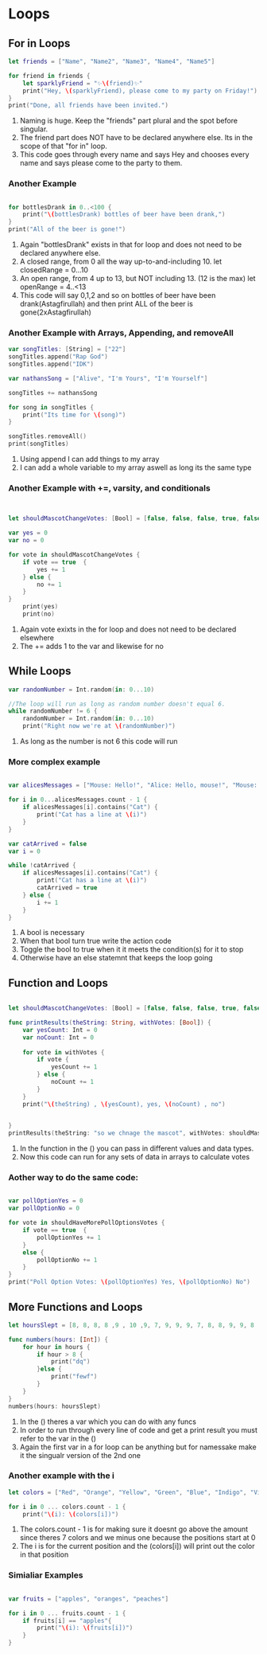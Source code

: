 # Loops

## For in Loops

```swift
let friends = ["Name", "Name2", "Name3", "Name4", "Name5"]

for friend in friends {
    let sparklyFriend = "✨\(friend)✨"
    print("Hey, \(sparklyFriend), please come to my party on Friday!")
}
print("Done, all friends have been invited.")

```

1. Naming is huge. Keep the "friends" part plural and the spot before singular.
2. The friend part does NOT have to be declared anywhere else. Its in the scope of that "for in" loop.
3. This code goes through every name and says Hey and chooses every name and says please come to the party to them.

### Another Example

```swift

for bottlesDrank in 0..<100 {
    print("\(bottlesDrank) bottles of beer have been drank,")
}
print("All of the beer is gone!")

```

1. Again "bottlesDrank" exists in that for loop and does not need to be declared anywhere else.
2. A closed range, from 0 all the way up-to-and-including 10.
let closedRange = 0...10
3. An open range, from 4 up to 13, but NOT including 13. (12 is the max)
let openRange = 4..<13
4. This code will say 0,1,2 and so on bottles of beer have been drank(Astagfirullah) and then print ALL of the beer is gone(2xAstagfirullah)

### Another Example with Arrays, Appending, and removeAll

```swift
var songTitles: [String] = ["22"]
songTitles.append("Rap God")
songTitles.append("IDK")

var nathansSong = ["Alive", "I'm Yours", "I'm Yourself"]

songTitles += nathansSong

for song in songTitles {
    print("Its time for \(song)")
}

songTitles.removeAll()
print(songTitles)


```

1. Using append I can add things to my array
2. I can add a whole variable to my array aswell as long its the same type

### Another Example with +=, varsity, and conditionals

```swift


let shouldMascotChangeVotes: [Bool] = [false, false, false, true, false, true, true, true, false, true, true, true, true, false, true, true, false, true, true, true, false, true, true, true, true, true, true, true, false, true, false, true, false, true, true]

var yes = 0
var no = 0

for vote in shouldMascotChangeVotes {
    if vote == true  {
        yes += 1
    } else {
        no += 1
    }
}
    print(yes)
    print(no)

```

1. Again vote exixts in the for loop and does not need to be declared elsewhere
2. The += adds 1 to the var and likewise for no

## While Loops

```swift
var randomNumber = Int.random(in: 0...10)

//The loop will run as long as random number doesn't equal 6.
while randomNumber != 6 {
    randomNumber = Int.random(in: 0...10)
    print("Right now we're at \(randomNumber)")

```

1. As long as the number is not 6 this code will run

### More complex example

```swift

var alicesMessages = ["Mouse: Hello!", "Alice: Hello, mouse!", "Mouse: How are you?", "Alice: Fine, thanks!", "Mouse: Oh look, there's a cat!", "Cat: Meow!", "Alice: Meeeeeow..."]

for i in 0...alicesMessages.count - 1 {
    if alicesMessages[i].contains("Cat") {
        print("Cat has a line at \(i)")
    }
}

var catArrived = false
var i = 0

while !catArrived {
    if alicesMessages[i].contains("Cat") {
        print("Cat has a line at \(i)")
        catArrived = true
    } else {
        i += 1
    }
}

```



1. A bool is necessary
2. When that bool turn true write the action code
3. Toggle the bool to true when it it meets the condition(s) for it to stop
4. Otherwise have an else statemnt that keeps the loop going

## Function and Loops

```swift

let shouldMascotChangeVotes: [Bool] = [false, false, false, true, false, true, true, true, false, true, true, true, true, false, true, true, false, true, true, true, false, true, true, true, true, true, true, true, false, true, false, true, false, true, true]

func printResults(theString: String, withVotes: [Bool]) {
    var yesCount: Int = 0
    var noCount: Int = 0
    
    for vote in withVotes {
        if vote {
            yesCount += 1
        } else {
            noCount += 1
        }
    }
    print("\(theString) , \(yesCount), yes, \(noCount) , no")
    

}
printResults(theString: "so we chnage the mascot", withVotes: shouldMascotChangeVotes)

```

1. In the function in the () you can pass in different values and data types.
2. Now this code can run for any sets of data in arrays to calculate votes

### Aother way to do the same code:

```swift

var pollOptionYes = 0
var pollOptionNo = 0

for vote in shouldHaveMorePollOptionsVotes {
    if vote == true  {
        pollOptionYes += 1
    }
    else {
        pollOptionNo += 1
    }
}
print("Poll Option Votes: \(pollOptionYes) Yes, \(pollOptionNo) No")

```

## More Functions and Loops

```swift
let hoursSlept = [8, 8, 8, 8 ,9 , 10 ,9, 7, 9, 9, 9, 7, 8, 8, 9, 9, 8 , 10, 10, 9, 9, 9, 9, 9, 9]

func numbers(hours: [Int]) {
    for hour in hours {
        if hour > 8 {
            print("dq")
        }else {
            print("fewf")
        }
    }
}
numbers(hours: hoursSlept)

```

1. In the () theres a var which you can do with any funcs
2. In order to run through every line of code and get a print result you must refer to the var in the ()
3. Again the first var in a for loop can be anything but for namessake make it the singualr version of the 2nd one


### Another example with the i 
```swift
let colors = ["Red", "Orange", "Yellow", "Green", "Blue", "Indigo", "Violet"]

for i in 0 ... colors.count - 1 {
    print("\(i): \(colors[i])")

```

1. The colors.count - 1 is for making sure it doesnt go above the amount since theres 7 colors and we minus one because the positions start at 0
2. The i is for the current position and the \(colors[i]) will print out the color in that position

### Simialiar Examples

```swift

var fruits = ["apples", "oranges", "peaches"]

for i in 0 ... fruits.count - 1 {
    if fruits[i] == "apples"{
        print("\(i): \(fruits[i])")
    }
}

```


   
